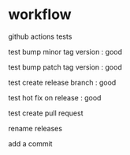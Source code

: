 # workflow
github actions tests

test bump minor tag version : good

test bump patch tag version : good

test create release branch : good

test hot fix on release : good

test create pull request

rename releases 

add a commit

